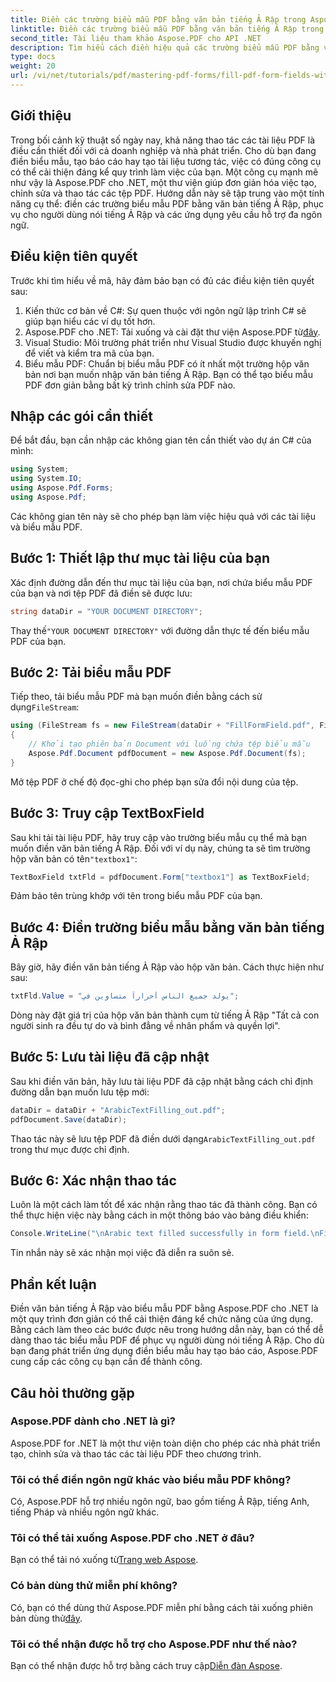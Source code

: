 ```yaml
---
title: Điền các trường biểu mẫu PDF bằng văn bản tiếng Ả Rập trong Aspose.PDF cho .NET
linktitle: Điền các trường biểu mẫu PDF bằng văn bản tiếng Ả Rập trong Aspose.PDF cho .NET
second_title: Tài liệu tham khảo Aspose.PDF cho API .NET
description: Tìm hiểu cách điền hiệu quả các trường biểu mẫu PDF bằng văn bản tiếng Ả Rập bằng thư viện Aspose.PDF cho .NET. Hướng dẫn từng bước này sẽ hướng dẫn bạn qua quy trình thiết lập, ví dụ mã hóa.
type: docs
weight: 20
url: /vi/net/tutorials/pdf/mastering-pdf-forms/fill-pdf-form-fields-with-arabic-text/
---
```

## Giới thiệu

Trong bối cảnh kỹ thuật số ngày nay, khả năng thao tác các tài liệu PDF là điều cần thiết đối với cả doanh nghiệp và nhà phát triển. Cho dù bạn đang điền biểu mẫu, tạo báo cáo hay tạo tài liệu tương tác, việc có đúng công cụ có thể cải thiện đáng kể quy trình làm việc của bạn. Một công cụ mạnh mẽ như vậy là Aspose.PDF cho .NET, một thư viện giúp đơn giản hóa việc tạo, chỉnh sửa và thao tác các tệp PDF. Hướng dẫn này sẽ tập trung vào một tính năng cụ thể: điền các trường biểu mẫu PDF bằng văn bản tiếng Ả Rập, phục vụ cho người dùng nói tiếng Ả Rập và các ứng dụng yêu cầu hỗ trợ đa ngôn ngữ.

## Điều kiện tiên quyết

Trước khi tìm hiểu về mã, hãy đảm bảo bạn có đủ các điều kiện tiên quyết sau:

1. Kiến thức cơ bản về C#: Sự quen thuộc với ngôn ngữ lập trình C# sẽ giúp bạn hiểu các ví dụ tốt hơn.
2. Aspose.PDF cho .NET: Tải xuống và cài đặt thư viện Aspose.PDF từ[đây](https://releases.aspose.com/pdf/net/).
3. Visual Studio: Môi trường phát triển như Visual Studio được khuyến nghị để viết và kiểm tra mã của bạn.
4. Biểu mẫu PDF: Chuẩn bị biểu mẫu PDF có ít nhất một trường hộp văn bản nơi bạn muốn nhập văn bản tiếng Ả Rập. Bạn có thể tạo biểu mẫu PDF đơn giản bằng bất kỳ trình chỉnh sửa PDF nào.

## Nhập các gói cần thiết

Để bắt đầu, bạn cần nhập các không gian tên cần thiết vào dự án C# của mình:

```csharp
using System;
using System.IO;
using Aspose.Pdf.Forms;
using Aspose.Pdf;
```

Các không gian tên này sẽ cho phép bạn làm việc hiệu quả với các tài liệu và biểu mẫu PDF.

## Bước 1: Thiết lập thư mục tài liệu của bạn

Xác định đường dẫn đến thư mục tài liệu của bạn, nơi chứa biểu mẫu PDF của bạn và nơi tệp PDF đã điền sẽ được lưu:

```csharp
string dataDir = "YOUR DOCUMENT DIRECTORY";
```

 Thay thế`"YOUR DOCUMENT DIRECTORY"` với đường dẫn thực tế đến biểu mẫu PDF của bạn.

## Bước 2: Tải biểu mẫu PDF

 Tiếp theo, tải biểu mẫu PDF mà bạn muốn điền bằng cách sử dụng`FileStream`:

```csharp
using (FileStream fs = new FileStream(dataDir + "FillFormField.pdf", FileMode.Open, FileAccess.ReadWrite))
{
    // Khởi tạo phiên bản Document với luồng chứa tệp biểu mẫu
    Aspose.Pdf.Document pdfDocument = new Aspose.Pdf.Document(fs);
}
```

Mở tệp PDF ở chế độ đọc-ghi cho phép bạn sửa đổi nội dung của tệp.

## Bước 3: Truy cập TextBoxField

Sau khi tải tài liệu PDF, hãy truy cập vào trường biểu mẫu cụ thể mà bạn muốn điền văn bản tiếng Ả Rập. Đối với ví dụ này, chúng ta sẽ tìm trường hộp văn bản có tên`"textbox1"`:

```csharp
TextBoxField txtFld = pdfDocument.Form["textbox1"] as TextBoxField;
```

Đảm bảo tên trùng khớp với tên trong biểu mẫu PDF của bạn.

## Bước 4: Điền trường biểu mẫu bằng văn bản tiếng Ả Rập

Bây giờ, hãy điền văn bản tiếng Ả Rập vào hộp văn bản. Cách thực hiện như sau:

```csharp
txtFld.Value = "يولد جميع الناس أحراراً متساوين في";
```

Dòng này đặt giá trị của hộp văn bản thành cụm từ tiếng Ả Rập "Tất cả con người sinh ra đều tự do và bình đẳng về nhân phẩm và quyền lợi".

## Bước 5: Lưu tài liệu đã cập nhật

Sau khi điền văn bản, hãy lưu tài liệu PDF đã cập nhật bằng cách chỉ định đường dẫn bạn muốn lưu tệp mới:

```csharp
dataDir = dataDir + "ArabicTextFilling_out.pdf";
pdfDocument.Save(dataDir);
```

 Thao tác này sẽ lưu tệp PDF đã điền dưới dạng`ArabicTextFilling_out.pdf` trong thư mục được chỉ định.

## Bước 6: Xác nhận thao tác

Luôn là một cách làm tốt để xác nhận rằng thao tác đã thành công. Bạn có thể thực hiện việc này bằng cách in một thông báo vào bảng điều khiển:

```csharp
Console.WriteLine("\nArabic text filled successfully in form field.\nFile saved at " + dataDir);
```

Tin nhắn này sẽ xác nhận mọi việc đã diễn ra suôn sẻ.

## Phần kết luận

Điền văn bản tiếng Ả Rập vào biểu mẫu PDF bằng Aspose.PDF cho .NET là một quy trình đơn giản có thể cải thiện đáng kể chức năng của ứng dụng. Bằng cách làm theo các bước được nêu trong hướng dẫn này, bạn có thể dễ dàng thao tác biểu mẫu PDF để phục vụ người dùng nói tiếng Ả Rập. Cho dù bạn đang phát triển ứng dụng điền biểu mẫu hay tạo báo cáo, Aspose.PDF cung cấp các công cụ bạn cần để thành công.

## Câu hỏi thường gặp

### Aspose.PDF dành cho .NET là gì?
Aspose.PDF for .NET là một thư viện toàn diện cho phép các nhà phát triển tạo, chỉnh sửa và thao tác các tài liệu PDF theo chương trình.

### Tôi có thể điền ngôn ngữ khác vào biểu mẫu PDF không?
Có, Aspose.PDF hỗ trợ nhiều ngôn ngữ, bao gồm tiếng Ả Rập, tiếng Anh, tiếng Pháp và nhiều ngôn ngữ khác.

### Tôi có thể tải xuống Aspose.PDF cho .NET ở đâu?
 Bạn có thể tải nó xuống từ[Trang web Aspose](https://releases.aspose.com/pdf/net/).

### Có bản dùng thử miễn phí không?
 Có, bạn có thể dùng thử Aspose.PDF miễn phí bằng cách tải xuống phiên bản dùng thử[đây](https://releases.aspose.com/).

### Tôi có thể nhận được hỗ trợ cho Aspose.PDF như thế nào?
 Bạn có thể nhận được hỗ trợ bằng cách truy cập[Diễn đàn Aspose](https://forum.aspose.com/c/pdf/10).